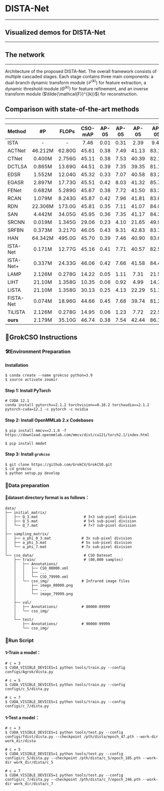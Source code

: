 # DISTA-Net
---

## Visualized demos for DISTA-Net
---

## The network
---
Architecture of the proposed DISTA-Net. The overall framework consists of multiple cascaded stages. Each stage contains three main components: a dual-branch dynamic transform module ($\mathcal{F}^{(k)}$) for feature extraction, a dynamic threshold module ($\Theta^{(k)}$) for feature refinement, and an inverse transform module ($\tilde{\mathcal{F}}^{(k)}$) for reconstruction.


## Comparison with state-of-the-art methods
---

| Method    |   #P    | FLOPs  | CSO-mAP | AP-05 | AP-05 | AP-05 | AP-05 | AP-05 | PSNR  | SSIM  |
| :-------- | :-----: | :----: | :-----: | :---: | :---: | :---: | :---: | :---: | :---: | :---: |
| ISTA      |    -    |   -    |  7.46   | 0.01  | 0.31  | 2.39  | 9.46  | 25.14 |   -   |   -   |
| ACTNet    | 46.212M | 62.80G |  45.61  | 0.38  | 7.49  | 41.13 | 83.12 | 95.95 | 35.54 | 99.70 |
| CTNet     | 0.400M  | 2.756G |  45.11  | 0.38  | 7.53  | 40.39 | 82.11 | 95.14 | 35.15 | 99.70 |
| DCTLSA    | 0.865M  | 13.69G |  44.51  | 0.39  | 7.35  | 39.35 | 81.15 | 94.34 | 34.63 | 99.65 |
| EDSR      | 1.552M  | 12.04G |  45.32  | 0.33  | 7.07  | 40.58 | 83.24 | 95.41 | 35.37 | 99.71 |
| EGASR     | 2.897M  | 17.73G |  45.51  | 0.42  | 8.03  | 41.32 | 85.71 | 95.08 | 34.57 | 99.66 |
| FENet     | 0.682M  | 5.289G |  45.67  | 0.38  | 7.72  | 41.50 | 83.39 | 95.33 | 35.19 | 99.69 |
| RCAN      | 1.079M  | 8.243G |  45.87  | 0.42  | 7.96  | 41.81 | 83.61 | 95.57 | 35.21 | 99.69 |
| RDN       | 22.306M | 173.0G |  45.81  | 0.35  | 7.11  | 41.07 | 84.07 | 96.43 | 36.47 | 99.74 |
| SAN       | 4.442M  | 34.05G |  45.95  | 0.36  | 7.35  | 41.17 | 84.32 | 96.57 | 36.50 | 99.74 |
| SRCNN     | 0.019M  | 1.345G |  29.06  | 0.23  | 4.10  | 21.65 | 49.95 | 69.39 | 28.76 | 98.44 |
| SRFBN     | 0.373M  | 3.217G |  46.05  | 0.43  | 9.31  | 42.83 | 83.72 | 94.95 | 34.02 | 99.68 |
| HAN       | 64.342M | 495.0G |  45.70  | 0.39  | 7.46  | 40.90 | 83.61 | 96.17 | 35.27 | 99.71 |
| ISTA-Net  | 0.171M  | 12.77G |  45.16  | 0.41  | 7.71  | 40.57 | 82.58 | 94.53 | 33.92 | 99.68 |
| ISTA-Net+ | 0.337M  | 24.33G |  46.06  | 0.42  | 7.66  | 41.58 | 84.46 | 96.17 | 36.09 | 99.72 |
| LAMP      | 2.126M  | 0.278G |  14.22  | 0.05  | 1.11  | 7.31  | 21.56 | 41.06 | 27.83 | 96.89 |
| LIHT      | 21.10M  | 1.358G |  10.35  | 0.06  | 0.92  | 4.99  | 14.74 | 30.05 | 27.51 | 96.42 |
| LISTA     | 21.10M  | 1.358G |  30.13  | 0.25  | 4.13  | 22.29 | 51.18 | 72.82 | 29.89 | 99.12 |
| FISTA-Net | 0.074M  | 18.96G |  44.66  | 0.45  | 7.68  | 39.74 | 81.24 | 94.19 | 35.75 | 99.67 |
| TiLISTA   | 2.126M  | 0.278G |  14.95  | 0.06  | 1.23  | 7.72  | 22.50 | 46.23 | 27.70 | 97.40 |
| **ours**  | 2.179M  | 35.10G |  46.74  | 0.38  | 7.54  | 42.44 | 86.18 | 97.14 | 37.87 | 99.79 |


## 📘GrokCSO Instructions

### 🛠️Environment Preparation  
#### Installation
```shell
$ conda create --name grokcso python=3.9 
$ source activate zoomir
```
#### Step 1: Install PyTorch

```shell
# CUDA 12.1  
conda install pytorch==2.1.2 torchvision==0.16.2 torchaudio==2.1.2 pytorch-cuda=12.1 -c pytorch -c nvidia  
```
#### Step 2: Install OpenMMLab 2.x Codebases

```shell
$ pip install mmcv==2.1.0 -f https://download.openmmlab.com/mmcv/dist/cu121/torch2.1/index.html

$ pip install mmdet
```
#### Step 3: Install `grokcso`  

```shell
$ git clone https://github.com/GrokCV/GrokCSO.git
$ cd grokcso
$ python setup.py develop
```

### 📄Data preparation

#### 👀dataset directory format is as follows：

```shell
data/
├── initial_matrix/
│   ├── Q_3.mat                     # 3×3 sub-pixel division
│   ├── Q_5.mat                     # 5×5 sub-pixel division
│   └── Q_7.mat                     # 7×7 sub-pixel division
│
├── sampling_matrix/
│   ├── a_phi_0_3.mat              # 3x sub-pixel division
│   ├── a_phi_5.mat                # 5x sub-pixel division
│   └── a_phi_7.mat                # 7x sub-pixel division
│
└── cso_data/                       # CSO Dateset
    ├── train/                      # (80,000 samples)
    │   ├── Annotations/           
    │   │   ├── CSO_00000.xml      
    │   │   ├── ...
    │   │   └── CSO_79999.xml
    │   └── cso_img/               # Infrared image files
    │       ├── image_00000.png    
    │       ├── ...
    │       └── image_79999.png
    │
    ├── val/                        
    │   ├── Annotations/           # 80000-89999
    │   └── cso_img/
    │
    └── test/                       
        ├── Annotations/           # 90000-99999
        └── cso_img/
```
### 🚀Run Script

#### ✨Train a model：

```
# c = 3  
$ CUDA_VISIBLE_DEVICES=1 python tools/train.py --config configs/Agrok/dista.py  
  
# c = 5  
$ CUDA_VISIBLE_DEVICES=1 python tools/train.py --config configs/c_5/dista.py  
  
# c = 7  
$ CUDA_VISIBLE_DEVICES=1 python tools/train.py --config configs/c_7/dista.py   
```

#### ✨Test a model：

```
# c = 3  
$ CUDA_VISIBLE_DEVICES=1 python tools/test.py --config configs/fdist/dista.py --checkpoint /pth/dista/epoch_47.pth --work-dir work_dir/dista
  
# c = 5  
$ CUDA_VISIBLE_DEVICES=1 python tools/test.py --config configs/c_5/dista.py --checkpoint /pth/dista/c_5/epoch_105.pth --work-dir work_dir/dista/c_5
  
# c = 7  
$ CUDA_VISIBLE_DEVICES=1 python tools/test.py --config configs/c_7/dista.py --checkpoint /pth/dista/c_7/epoch_246.pth --work-dir work_dir/dista/c_7
```
